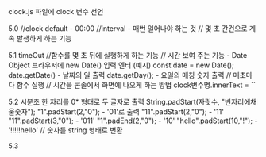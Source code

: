 clock.js 파일에 clock 변수 선언

5.0
//clock default - 00:00
//interval - 매번 일어나야 하는 것
// 몇 초 간건으로 계속 발생하게 하는 기능

5.1 timeOut
//함수를 몇 초 뒤에 실행하게 하는 기능
// 시간 보여 주는 기능 - Date Object
브라우저에 new Date() 입력 엔터
(예시)  const date = new Date();
        date.getDate() - 날짜의 일 출력
        date.getDay(); - 요일의 매칭 숫자 출력
// 매초마다 함수 실행
// 시간을 콘솔에서 화면에 나오게 하는 방법
clock변수명.innerText = ``

5.2 시분초 한 자리를 0* 형태로 두 글자로 출력
String.padStart(자릿수, "빈자리에채울숫자");
"1".padStart(2,"0"); - '01'로 출력
"11".padStart(2,"0"); - '11'
"11".padStart(3,"0"); - '011'
"1".padEnd(2,"0"); - '10'
"hello".padStart(10,"!"); - '!!!!!hello'
// 숫자를 string 형태로 변환

5.3

